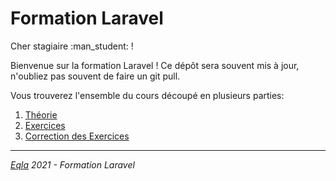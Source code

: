 <h1>Formation Laravel</h1>
Cher stagiaire :man_student: ! 

Bienvenue sur la formation Laravel ! Ce dépôt sera souvent mis à jour, n'oubliez pas souvent de faire un git pull.

Vous trouverez l'ensemble du cours découpé en plusieurs parties:
1. [Théorie](Theo/README.md)
2. [Exercices](Exercices/Exercices.md)
3. [Correction des Exercices](Exercices/Correction.md)

---
_[Eqla](http://www.eqla.be) 2021 - Formation Laravel_

